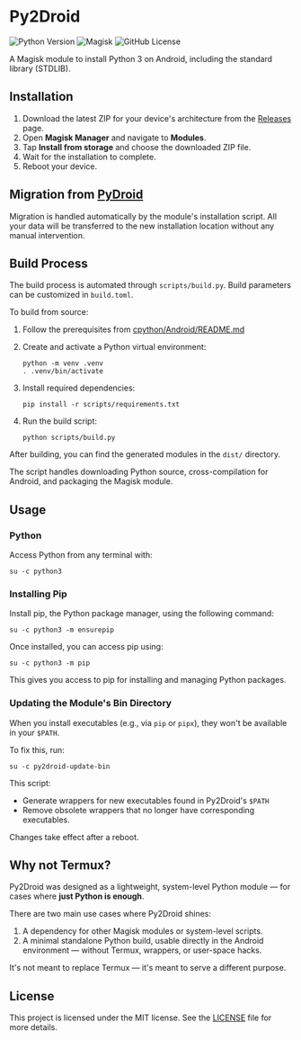 # Py2Droid

![Python Version](https://img.shields.io/badge/Python-3.13.4-blue) ![Magisk](https://img.shields.io/badge/Magisk-Module-green) ![GitHub License](https://img.shields.io/github/license/Mrakorez/py2droid)

A Magisk module to install Python 3 on Android, including the standard library (STDLIB).

## Installation

1. Download the latest ZIP for your device's architecture from the [Releases](https://github.com/Mrakorez/py2droid/releases/latest) page.
2. Open **Magisk Manager** and navigate to **Modules**.
3. Tap **Install from storage** and choose the downloaded ZIP file.
4. Wait for the installation to complete.
5. Reboot your device.

## Migration from [PyDroid](https://github.com/Mrakorez/pydroid)

Migration is handled automatically by the module's installation script.
All your data will be transferred to the new installation location without any manual intervention.

## Build Process

The build process is automated through `scripts/build.py`. Build parameters can be customized in `build.toml`.

To build from source:

1. Follow the prerequisites from [cpython/Android/README.md](https://github.com/python/cpython/blob/3.13/Android/README.md)

2. Create and activate a Python virtual environment:
    ```shell
    python -m venv .venv
    . .venv/bin/activate
    ```

3. Install required dependencies:
    ```shell
    pip install -r scripts/requirements.txt
    ```

4. Run the build script:
    ```shell
    python scripts/build.py
    ```

After building, you can find the generated modules in the `dist/` directory.

The script handles downloading Python source, cross-compilation for Android, and packaging the Magisk module.

## Usage

### Python

Access Python from any terminal with:

```shell
su -c python3
```

### Installing Pip

Install pip, the Python package manager, using the following command:

```shell
su -c python3 -m ensurepip
```

Once installed, you can access pip using:

```shell
su -c python3 -m pip
```

This gives you access to pip for installing and managing Python packages.

### Updating the Module's Bin Directory

When you install executables (e.g., via `pip` or `pipx`), they won't be available in your `$PATH`.

To fix this, run:

```shell
su -c py2droid-update-bin
```

This script:

- Generate wrappers for new executables found in Py2Droid's `$PATH`
- Remove obsolete wrappers that no longer have corresponding executables.

Changes take effect after a reboot.

## Why not Termux?

Py2Droid was designed as a lightweight, system-level Python module — for cases where **just Python is enough**.

There are two main use cases where Py2Droid shines:

1. A dependency for other Magisk modules or system-level scripts.
1. A minimal standalone Python build, usable directly in the Android environment — without Termux, wrappers, or user-space hacks.

It's not meant to replace Termux — it's meant to serve a different purpose.

## License

This project is licensed under the MIT license. See the [LICENSE](LICENSE) file for more details.
